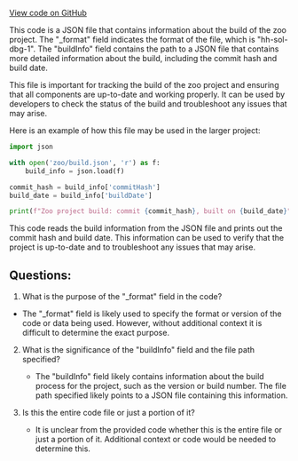 [View code on GitHub](zoo-labs/zoo/blob/master/contracts/artifacts/src/Savage.sol/Savage.dbg.json)

This code is a JSON file that contains information about the build of the zoo project. The "_format" field indicates the format of the file, which is "hh-sol-dbg-1". The "buildInfo" field contains the path to a JSON file that contains more detailed information about the build, including the commit hash and build date.

This file is important for tracking the build of the zoo project and ensuring that all components are up-to-date and working properly. It can be used by developers to check the status of the build and troubleshoot any issues that may arise.

Here is an example of how this file may be used in the larger project:

```python
import json

with open('zoo/build.json', 'r') as f:
    build_info = json.load(f)

commit_hash = build_info['commitHash']
build_date = build_info['buildDate']

print(f"Zoo project build: commit {commit_hash}, built on {build_date}")
```

This code reads the build information from the JSON file and prints out the commit hash and build date. This information can be used to verify that the project is up-to-date and to troubleshoot any issues that may arise.
## Questions: 
 1. What is the purpose of the "_format" field in the code?
   - The "_format" field is likely used to specify the format or version of the code or data being used. However, without additional context it is difficult to determine the exact purpose.

2. What is the significance of the "buildInfo" field and the file path specified?
   - The "buildInfo" field likely contains information about the build process for the project, such as the version or build number. The file path specified likely points to a JSON file containing this information.

3. Is this the entire code file or just a portion of it?
   - It is unclear from the provided code whether this is the entire file or just a portion of it. Additional context or code would be needed to determine this.